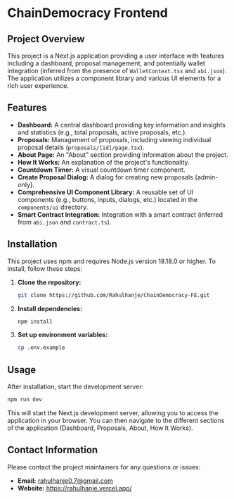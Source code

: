 #  ChainDemocracy Frontend

## Project Overview

This project is a Next.js application providing a user interface with features including a dashboard, proposal management, and potentially wallet integration (inferred from the presence of `WalletContext.tsx` and `abi.json`).  The application utilizes a component library and various UI elements for a rich user experience.

## Features

* **Dashboard:** A central dashboard providing key information and insights and statistics (e.g., total proposals, active proposals, etc.).
* **Proposals:**  Management of proposals, including viewing individual proposal details (`proposals/[id]/page.tsx`).
* **About Page:** An "About" section providing information about the project.
* **How It Works:**  An explanation of the project's functionality.
* **Countdown Timer:** A visual countdown timer component.
* **Create Proposal Dialog:** A dialog for creating new proposals {admin-only}.
* **Comprehensive UI Component Library:** A reusable set of UI components (e.g., buttons, inputs, dialogs, etc.) located in the `components/ui` directory.
* **Smart Contract Integration:**  Integration with a smart contract (inferred from `abi.json` and `contract.ts`).


## Installation

This project uses npm and requires Node.js version 18.18.0 or higher.  To install, follow these steps:

1. **Clone the repository:**
   ```bash
   git clone https://github.com/Rahulhanje/ChainDemocracy-FE.git
   ```

2. **Install dependencies:**
   ```bash
   npm install
   ```
2. **Set up environment variables:**
   ```bash
   cp .env.example
   ```

## Usage

After installation, start the development server:

```bash
npm run dev
```

This will start the Next.js development server, allowing you to access the application in your browser.  You can then navigate to the different sections of the application (Dashboard, Proposals, About, How It Works).

## Contact Information

Please contact the project maintainers for any questions or issues:

* **Email:**  rahulhanje0.7@gmail.com
* **Website:** https://rahulhanje.vercel.app/


